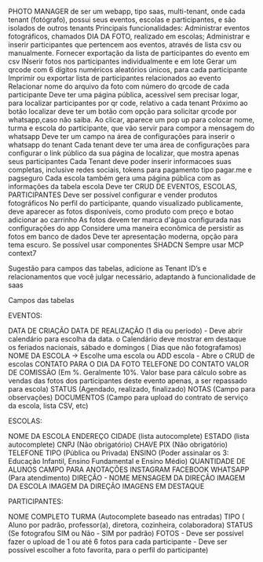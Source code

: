 PHOTO MANAGER de ser um webapp, tipo saas, multi-tenant, onde cada tenant (fotógrafo), possui seus eventos, escolas e participantes, e são isolados de outros tenants
Principais funcionalidades:
Administrar eventos fotográficos, chamados DIA DA FOTO, realizado em escolas;
Administrar e inserir participantes que pertencem aos eventos, através de lista csv ou manualmente. 
Fornecer exportação da lista de participantes do evento em csv
INserir fotos nos participantes individualmente e em lote
Gerar um qrcode com 6 dígitos numéricos aleatórios únicos, para cada participante
Imprimir ou exportar lista de participantes relacionados ao evento
Relacionar nome do arquivo da foto com número do qrcode de cada participante
Deve ter uma página pública, acessível sem precisar logar, para localizar participantes por qr code, relativo a cada tenant
Próximo ao botão localizar deve ter um botão com opção para solicitar qrcode por whatsapp,caso não saiba. Ao clicar, aparece um pop up para colocar nome, turma e escola do participante, que vão servir para compor a mensagem do whatsapp
Deve ter um campo na área de configurações para inserir o whatsapp do tenant
Cada tenant deve ter uma área de configurações para configurar o link público da sua página de localizar, que mostra apenas seus participantes
Cada Tenant deve poder inserir informacoes suas completas, inclusive redes sociais, tokens para pagamento tipo pagar.me e pagseguro
Cada escola também gera uma página pública com as informações da tabela escola
Deve ter CRUD DE EVENTOS, ESCOLAS, PARTICIPANTES
Deve ser possível configurar e vender produtos fotográficos
No perfil do participante, quando visualizado publicamente, deve aparecer as fotos disponíveis, como produto com preço e botao adicionar ao carrinho
As fotos devem ter marca d'água configurada nas configurações do app
Considere uma maneira econômica de persistir as fotos em banco de dados
Deve ter apresentação moderna, opção para tema escuro. Se possível usar componentes SHADCN 
Sempre usar MCP context7



Sugestão para campos das tabelas, adicione as Tenant ID’s e relacionamentos que você julgar necessário, adaptando à funcionalidade de saas

Campos das tabelas

EVENTOS:

DATA DE CRIAÇÃO
DATA DE REALIZAÇÃO (1 dia ou período) - Deve abrir calendário para escolha da data. o Calendário deve mostrar em destaque os feriados nacionais, sábado e domingos ( Dias que não fotografamos) 
NOME DA ESCOLA  -> Escolhe uma escola ou ADD escola - Abre o CRUD de escolas
CONTATO PARA O DIA DA FOTO
TELEFONE DO CONTATO
VALOR DE COMISSÃO (Em %. Geralmente 10%. Valor base para cálculo sobre as vendas das fotos dos participantes deste evento apenas, a ser repassado para escola)
STATUS  (Agendado, realizado, finalizado)
NOTAS (Campo para observações)
DOCUMENTOS (Campo para upload do contrato de serviço da escola, lista CSV, etc)


ESCOLAS:

NOME DA ESCOLA 
ENDEREÇO
CIDADE (lista autocomplete)
ESTADO (lista autocomplete)
CNPJ (Não obrigatório)
CHAVE PIX (Não obrigatório)
TELEFONE
TIPO (Pública ou Privada) 
ENSINO (Poder assinalar os 3: Educação Infantil, Ensino Fundamental e Ensino Médio)
QUANTIDADE DE ALUNOS 
CAMPO PARA ANOTAÇÕES 
INSTAGRAM
FACEBOOK
WHATSAPP (Para atendimento)
DIREÇÃO - NOME
MENSAGEM DA DIREÇÃO 
IMAGEM DA ESCOLA
IMAGEM DA DIREÇÃO
IMAGENS EM DESTAQUE 

PARTICIPANTES: 

NOME COMPLETO
TURMA (Autocomplete baseado nas entradas)
TIPO ( Aluno por padrão, professor(a), diretora, cozinheira, colaboradora)
STATUS (Se fotografou SIM ou Não - SIM por padrão)
 FOTOS - Deve ser possível fazer o upload de 1 ou até 6 fotos para cada participante - Deve ser possível escolher a foto favorita, para o perfil do participante)
